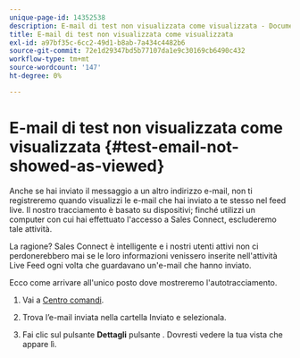 ```yaml
---
unique-page-id: 14352538
description: E-mail di test non visualizzata come visualizzata - Documenti Marketo - Documentazione del prodotto
title: E-mail di test non visualizzata come visualizzata
exl-id: a97bf35c-6cc2-49d1-b8ab-7a434c4482b6
source-git-commit: 72e1d29347bd5b77107da1e9c30169cb6490c432
workflow-type: tm+mt
source-wordcount: '147'
ht-degree: 0%

---
```


# E-mail di test non visualizzata come visualizzata {#test-email-not-showed-as-viewed}

Anche se hai inviato il messaggio a un altro indirizzo e-mail, non ti registreremo quando visualizzi le e-mail che hai inviato a te stesso nel feed live. Il nostro tracciamento è basato su dispositivi; finché utilizzi un computer con cui hai effettuato l&#39;accesso a Sales Connect, escluderemo tale attività.

La ragione? Sales Connect è intelligente e i nostri utenti attivi non ci perdonerebbero mai se le loro informazioni venissero inserite nell&#39;attività Live Feed ogni volta che guardavano un&#39;e-mail che hanno inviato.

Ecco come arrivare all&#39;unico posto dove mostreremo l&#39;autotracciamento.

1. Vai a [Centro comandi](https://toutapp.com/).

1. Trova l’e-mail inviata nella cartella Inviato e selezionala.

1. Fai clic sul pulsante **Dettagli** pulsante . Dovresti vedere la tua vista che appare lì.
